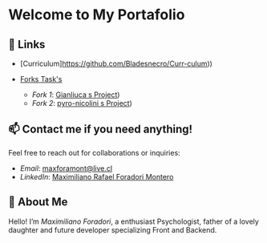 # Welcome to My Portafolio

## 🔗 Links
- [Curriculum]https://github.com/Bladesnecro/Curr-culum)) 
- [Forks Task's](#)

   - *Fork 1*: [Gianliuca s Project](https://github.com/Bladesnecro/Curriculum-de-Gianluca))
   - *Fork 2*: [pyro-nicolini s Project](https://github.com/pyro-nicolini/curriculum))

## 📫 Contact me if you need anything!
Feel free to reach out for collaborations or inquiries:

- *Email*: [maxforamont@live.cl](maxforamont@live.cl)
- *LinkedIn*: [Maximiliano Rafael Foradori Montero]([https://www.linkedin.com/in/gianluca-foradori-404446145/](https://www.linkedin.com/in/maxforamont/)) 

## 🌟 About Me
Hello! I’m *Maximiliano Foradori*, a enthusiast Psychologist, father of a lovely daughter and future developer specializing Front and Backend.
